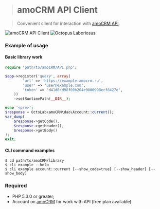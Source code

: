 > # amoCRM API Client

> Convenient client for interaction with [amoCRM API](https://developers.amocrm.ru/rest_api/).

![amoCRM API Client](http://kamilsk.github.io/amoCRM/images/box.png) ![Octopus Laboriosus](http://kamilsk.github.io/amoCRM/images/octopus.png)

### Example of usage

#### Basic library work

```php
require 'path/to/amoCRM/API.php';

$app->register('query', array(
		'url' => 'https://example.amocrm.ru',
		'user' => 'user@example.com',
		'token' => 'd41d8cd98f00b204e9800998ecf8427e',
	))
	->setRuntimePath(__DIR__);

echo '<pre>';
$response = OctoLab\amoCRM\dao\Account::current();
var_dump(
	$response->getCode(),
	$response->getHeader(),
	$response->getBody()
);
exit;
```

#### CLI command examples

```
$ cd path/to/amoCRM/library
$ cli example --help
$ cli example account::current [--show_code=true] [--show_header] [--show_body]
```

### Required

* PHP 5.3.0 or greater;
* Account on [amoCRM](http://www.amocrm.com/) for work with API (free plan available).